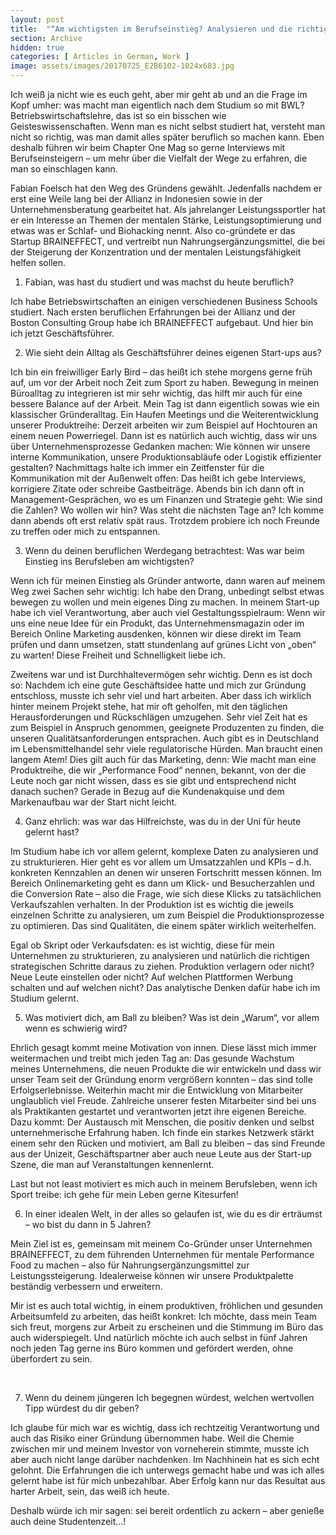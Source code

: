 ```yaml
---
layout: post
title:  "“Am wichtigsten im Berufseinstieg? Analysieren und die richtigen Schlüsse ziehen”"
section: Archive
hidden: true
categories: [ Articles in German, Work ]
image: assets/images/20170725_E2B6102-1024x683.jpg
---
```



Ich weiß ja nicht wie es euch geht, aber mir geht ab und an die Frage im Kopf umher: was macht man eigentlich nach dem Studium so mit BWL? Betriebswirtschaftslehre, das ist so ein bisschen wie Geisteswissenschaften. Wenn man es nicht selbst studiert hat, versteht man nicht so richtig, was man damit alles später beruflich so machen kann. Eben deshalb führen wir beim Chapter One Mag so gerne Interviews mit Berufseinsteigern – um mehr über die Vielfalt der Wege zu erfahren, die man so einschlagen kann.

Fabian Foelsch hat den Weg des Gründens gewählt. Jedenfalls nachdem er erst eine Weile lang bei der Allianz in Indonesien sowie in der Unternehmensberatung gearbeitet hat. Als jahrelanger Leistungssportler hat er ein Interesse an Themen der mentalen Stärke, Leistungsoptimierung und etwas was er Schlaf- und Biohacking nennt. Also co-gründete er das Startup BRAINEFFECT, und vertreibt nun Nahrungsergänzungsmittel, die bei der Steigerung der Konzentration und der mentalen Leistungsfähigkeit helfen sollen.

1. Fabian, was hast du studiert und was machst du heute beruflich?

Ich habe Betriebswirtschaften an einigen verschiedenen Business Schools studiert. Nach ersten beruflichen Erfahrungen bei der Allianz und der Boston Consulting Group habe ich BRAINEFFECT aufgebaut. Und hier bin ich jetzt Geschäftsführer.

2. Wie sieht dein Alltag als Geschäftsführer deines eigenen Start-ups aus?

Ich bin ein freiwilliger Early Bird – das heißt ich stehe morgens gerne früh auf, um vor der Arbeit noch Zeit zum Sport zu haben. Bewegung in meinen Büroalltag zu integrieren ist mir sehr wichtig, das hilft mir auch für eine bessere Balance auf der Arbeit. Mein Tag ist dann eigentlich sowas wie ein klassischer Gründeralltag. Ein Haufen Meetings und die Weiterentwicklung unserer Produktreihe: Derzeit arbeiten wir zum Beispiel auf Hochtouren an einem neuen Powerriegel. Dann ist es natürlich auch wichtig, dass wir uns über Unternehmensprozesse Gedanken machen: Wie können wir unsere interne Kommunikation, unsere Produktionsabläufe oder Logistik effizienter gestalten? Nachmittags halte ich immer ein Zeitfenster für die Kommunikation mit der Außenwelt offen: Das heißt ich gebe Interviews, korrigiere Zitate oder schreibe Gastbeiträge. Abends bin ich dann oft in Management-Gesprächen, wo es um Finanzen und Strategie geht: Wie sind die Zahlen? Wo wollen wir hin? Was steht die nächsten Tage an? Ich komme dann abends oft erst relativ spät raus. Trotzdem probiere ich noch Freunde zu treffen oder mich zu entspannen.

3. Wenn du deinen beruflichen Werdegang betrachtest: Was war beim Einstieg ins Berufsleben am wichtigsten?

Wenn ich für meinen Einstieg als Gründer antworte, dann waren auf meinem Weg zwei Sachen sehr wichtig: Ich habe den Drang, unbedingt selbst etwas bewegen zu wollen und mein eigenes Ding zu machen. In meinem Start-up habe ich viel Verantwortung, aber auch viel Gestaltungsspielraum: Wenn wir uns eine neue Idee für ein Produkt, das Unternehmensmagazin oder im Bereich Online Marketing ausdenken, können wir diese direkt im Team prüfen und dann umsetzen, statt stundenlang auf grünes Licht von „oben“ zu warten! Diese Freiheit und Schnelligkeit liebe ich.

Zweitens war und ist Durchhaltevermögen sehr wichtig. Denn es ist doch so: Nachdem ich eine gute Geschäftsidee hatte und mich zur Gründung entschloss, musste ich sehr viel und hart arbeiten. Aber dass ich wirklich hinter meinem Projekt stehe, hat mir oft geholfen, mit den täglichen Herausforderungen und Rückschlägen umzugehen. Sehr viel Zeit hat es zum Beispiel in Anspruch genommen, geeignete Produzenten zu finden, die unseren Qualitätsanforderungen entsprachen. Auch gibt es in Deutschland im Lebensmittelhandel sehr viele regulatorische Hürden. Man braucht einen langem Atem! Dies gilt auch für das Marketing, denn: Wie macht man eine Produktreihe, die wir „Performance Food“ nennen, bekannt, von der die Leute noch gar nicht wissen, dass es sie gibt und entsprechend nicht danach suchen? Gerade in Bezug auf die Kundenakquise und dem Markenaufbau war der Start nicht leicht.

4. Ganz ehrlich: was war das Hilfreichste, was du in der Uni für heute gelernt hast?

Im Studium habe ich vor allem gelernt, komplexe Daten zu analysieren und zu strukturieren. Hier geht es vor allem um Umsatzzahlen und KPIs – d.h. konkreten Kennzahlen an denen wir unseren Fortschritt messen können. Im Bereich Onlinemarketing geht es dann um Klick- und Besucherzahlen und die Conversion Rate – also die Frage, wie sich diese Klicks zu tatsächlichen Verkaufszahlen verhalten. In der Produktion ist es wichtig die jeweils einzelnen Schritte zu analysieren, um zum Beispiel die Produktionsprozesse zu optimieren. Das sind Qualitäten, die einem später wirklich weiterhelfen.

Egal ob Skript oder Verkaufsdaten: es ist wichtig, diese für mein Unternehmen zu strukturieren, zu analysieren und natürlich die richtigen strategischen Schritte daraus zu ziehen. Produktion verlagern oder nicht? Neue Leute einstellen oder nicht? Auf welchen Plattformen Werbung schalten und auf welchen nicht? Das analytische Denken dafür habe ich im Studium gelernt.

5. Was motiviert dich, am Ball zu bleiben? Was ist dein „Warum“, vor allem wenn es schwierig wird?

Ehrlich gesagt kommt meine Motivation von innen. Diese lässt mich immer weitermachen und treibt mich jeden Tag an: Das gesunde Wachstum meines Unternehmens, die neuen Produkte die wir entwickeln und dass wir unser Team seit der Gründung enorm vergrößern konnten – das sind tolle Erfolgserlebnisse. Weiterhin macht mir die Entwicklung von Mitarbeiter unglaublich viel Freude. Zahlreiche unserer festen Mitarbeiter sind bei uns als Praktikanten gestartet und verantworten jetzt ihre eigenen Bereiche. Dazu kommt: Der Austausch mit Menschen, die positiv denken und selbst unternehmerische Erfahrung haben. Ich finde ein starkes Netzwerk stärkt einem sehr den Rücken und motiviert, am Ball zu bleiben – das sind Freunde aus der Unizeit, Geschäftspartner aber auch neue Leute aus der Start-up Szene, die man auf Veranstaltungen kennenlernt.

Last but not least motiviert es mich auch in meinem Berufsleben, wenn ich Sport treibe: ich gehe für mein Leben gerne Kitesurfen!

6. In einer idealen Welt, in der alles so gelaufen ist, wie du es dir erträumst – wo bist du dann in 5 Jahren?

Mein Ziel ist es, gemeinsam mit meinem Co-Gründer unser Unternehmen BRAINEFFECT, zu dem führenden Unternehmen für mentale Performance Food zu machen – also für Nahrungsergänzungsmittel zur Leistungssteigerung. Idealerweise können wir unsere Produktpalette beständig verbessern und erweitern.

Mir ist es auch total wichtig, in einem produktiven, fröhlichen und gesunden Arbeitsumfeld zu arbeiten, das heißt konkret: Ich möchte, dass mein Team sich freut, morgens zur Arbeit zu erscheinen und die Stimmung im Büro das auch widerspiegelt. Und natürlich möchte ich auch selbst in fünf Jahren noch jeden Tag gerne ins Büro kommen und gefördert werden, ohne überfordert zu sein.

 

7. Wenn du deinem jüngeren Ich begegnen würdest, welchen wertvollen Tipp würdest du dir geben?

Ich glaube für mich war es wichtig, dass ich rechtzeitig Verantwortung und auch das Risiko einer Gründung übernommen habe. Weil die Chemie zwischen mir und meinem Investor von vorneherein stimmte, musste ich aber auch nicht lange darüber nachdenken. Im Nachhinein hat es sich echt gelohnt. Die Erfahrungen die ich unterwegs gemacht habe und was ich alles gelernt habe ist für mich unbezahlbar. Aber Erfolg kann nur das Resultat aus harter Arbeit, sein, das weiß ich heute.

Deshalb würde ich mir sagen: sei bereit ordentlich zu ackern – aber genieße auch deine Studentenzeit…!

 

